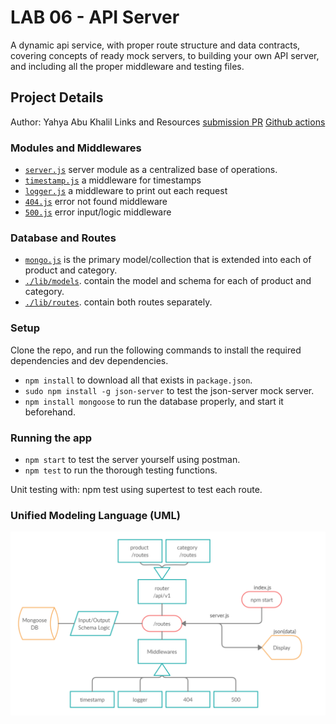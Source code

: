 # LAB 06 - API Server
A dynamic api service, with proper route structure and data contracts, covering concepts of ready mock servers, to building your own API server, and including all the proper middleware and testing files.

## Project Details
Author: Yahya Abu Khalil
Links and Resources
[submission PR](https://github.com/AbuKhalil95/api-server/1)
[Github actions](https://github.com/AbuKhalil95/api-server)

### Modules and Middlewares
- [`server.js`](lib/server.js) server module as a centralized base of operations.
- [`timestamp.js`](lib//middleware/timestamp.js) a middleware for timestamps
- [`logger.js`](lib//middleware/logger.js) a middleware to print out each request
- [`404.js`](lib//middleware/404.js) error not found middleware
- [`500.js`](lib//middleware/500.js) error input/logic middleware

### Database and Routes
- [`mongo.js`](lib/models/mongo.js) is the primary model/collection that is extended into each of product and category.
- [`./lib/models`](lib/models). contain the model and schema for each of product and category.
- [`./lib/routes`](lib/routes). contain both routes separately.

### Setup
Clone the repo, and run the following commands to install the required dependencies and dev dependencies. 
- `npm install` to download all that exists in `package.json`.
- `sudo npm install -g json-server` to test the json-server mock server.
- `npm install mongoose` to run the database properly, and start it beforehand.

### Running the app
- `npm start` to test the server yourself using postman.
- `npm test` to run the thorough testing functions.
  
Unit testing with: npm test using supertest to test each route. 

### Unified Modeling Language (UML)
![UML image](resources/uml-api-server.PNG)
